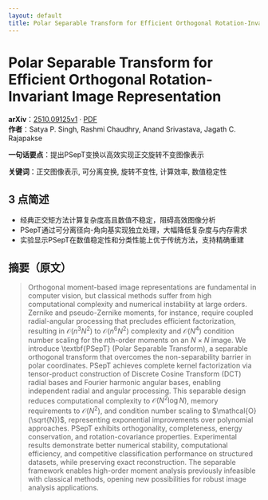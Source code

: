 ```yaml
---
layout: default
title: Polar Separable Transform for Efficient Orthogonal Rotation-Invariant Image Representation
---
```


# Polar Separable Transform for Efficient Orthogonal Rotation-Invariant Image Representation
**arXiv**：[2510.09125v1](https://arxiv.org/abs/2510.09125) · [PDF](https://arxiv.org/pdf/2510.09125.pdf)  
**作者**：Satya P. Singh, Rashmi Chaudhry, Anand Srivastava, Jagath C. Rajapakse  

**一句话要点**：提出PSepT变换以高效实现正交旋转不变图像表示

**关键词**：正交图像表示, 可分离变换, 旋转不变性, 计算效率, 数值稳定性

## 3 点简述
- 经典正交矩方法计算复杂度高且数值不稳定，阻碍高效图像分析
- PSepT通过可分离径向-角向基实现独立处理，大幅降低复杂度与内存需求
- 实验显示PSepT在数值稳定性和分类性能上优于传统方法，支持精确重建

## 摘要（原文）

> Orthogonal moment-based image representations are fundamental in computer
> vision, but classical methods suffer from high computational complexity and
> numerical instability at large orders. Zernike and pseudo-Zernike moments, for
> instance, require coupled radial-angular processing that precludes efficient
> factorization, resulting in $\mathcal{O}(n^3N^2)$ to $\mathcal{O}(n^6N^2)$
> complexity and $\mathcal{O}(N^4)$ condition number scaling for the $n$th-order
> moments on an $N\times N$ image. We introduce \textbf{PSepT} (Polar Separable
> Transform), a separable orthogonal transform that overcomes the
> non-separability barrier in polar coordinates. PSepT achieves complete kernel
> factorization via tensor-product construction of Discrete Cosine Transform
> (DCT) radial bases and Fourier harmonic angular bases, enabling independent
> radial and angular processing. This separable design reduces computational
> complexity to $\mathcal{O}(N^2 \log N)$, memory requirements to
> $\mathcal{O}(N^2)$, and condition number scaling to $\mathcal{O}(\sqrt{N})$,
> representing exponential improvements over polynomial approaches. PSepT
> exhibits orthogonality, completeness, energy conservation, and
> rotation-covariance properties. Experimental results demonstrate better
> numerical stability, computational efficiency, and competitive classification
> performance on structured datasets, while preserving exact reconstruction. The
> separable framework enables high-order moment analysis previously infeasible
> with classical methods, opening new possibilities for robust image analysis
> applications.

